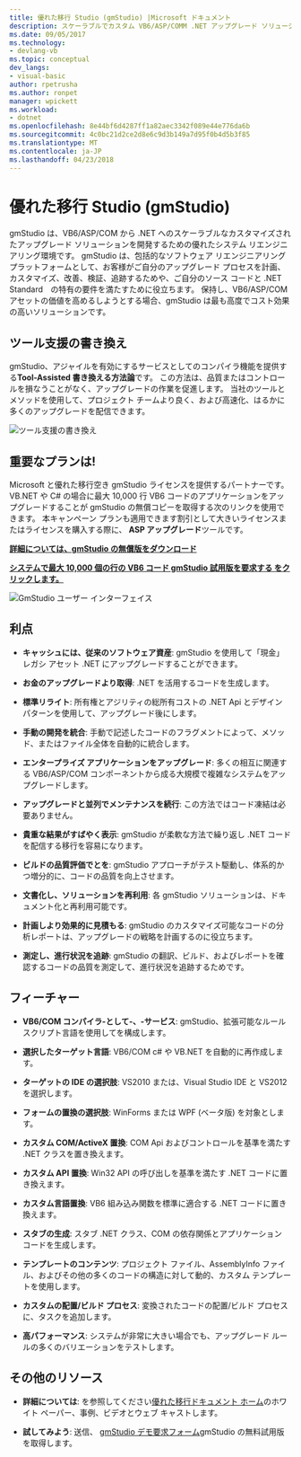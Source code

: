 ```yaml
---
title: 優れた移行 Studio (gmStudio) |Microsoft ドキュメント
description: スケーラブルでカスタム VB6/ASP/COMM .NET アップグレード ソリューションするのに優れた移行ツール
ms.date: 09/05/2017
ms.technology:
- devlang-vb
ms.topic: conceptual
dev_langs:
- visual-basic
author: rpetrusha
ms.author: ronpet
manager: wpickett
ms.workload:
- dotnet
ms.openlocfilehash: 8e44bf6d4287ff1a82aec3342f089e44e776da6b
ms.sourcegitcommit: 4c0bc21d2ce2d8e6c9d3b149a7d95f0b4d5b3f85
ms.translationtype: MT
ms.contentlocale: ja-JP
ms.lasthandoff: 04/23/2018
---
```

# <a name="great-migrations-studio-gmstudio"></a>優れた移行 Studio (gmStudio)

gmStudio は、VB6/ASP/COM から .NET へのスケーラブルなカスタマイズされたアップグレード ソリューションを開発するための優れたシステム リエンジニアリング環境です。 gmStudio は、包括的なソフトウェア リエンジニアリング プラットフォームとして、お客様がご自分のアップグレード プロセスを計画、カスタマイズ、改善、検証、追跡するためや、ご自分のソース コードと .NET Standard　の特有の要件を満たすために役立ちます。  保持し、VB6/ASP/COM アセットの価値を高めるしようとする場合、gmStudio は最も高度でコスト効果の高いソリューションです。 

## <a name="the-tool-assisted-rewrite"></a>ツール支援の書き換え

gmStudio、アジャイルを有効にするサービスとしてのコンパイラ機能を提供する**Tool-Assisted 書き換える方法論**です。 この方法は、品質またはコントロールを損なうことがなく、アップグレードの作業を促進します。 当社のツールとメソッドを使用して、プロジェクト チームより良く、および高速化、はるかに多くのアップグレードを配信できます。

![ツール支援の書き換え](./media/tool-assisted-rewrite.png) 

## <a name="important-offer-for-you"></a>重要なプランは!

Microsoft と優れた移行空き gmStudio ライセンスを提供するパートナーです。 VB.NET や C# の場合に最大 10,000 行 VB6 コードのアプリケーションをアップグレードすることが gmStudio の無償コピーを取得する次のリンクを使用できます。 本キャンペーン プランも適用できます割引として大きいライセンスまたはライセンスを購入する際に、 **ASP アップグレード**ツールです。

[**詳細については、gmStudio の無償版をダウンロード**](http://www.greatmigrations.com/resources/gmstudio-promotion.aspx)

[**システムで最大 10,000 個の行の VB6 コード gmStudio 試用版を要求する をクリックします。**](http://www.greatmigrations.com/resources/gmstudio-promotion.aspx)

![GmStudio ユーザー インターフェイス](./media/gmstudio-ui.png) 

## <a name="benefits"></a>利点

- **キャッシュには、従来のソフトウェア資産**: gmStudio を使用して「現金」レガシ アセット .NET にアップグレードすることができます。

- **お金のアップグレードより取得**: .NET を活用するコードを生成します。

- **標準リライト**: 所有権とアジリティの総所有コストの .NET Api とデザイン パターンを使用して、アップグレード後にします。  

- **手動の開発を統合**: 手動で記述したコードのフラグメントによって、メソッド、またはファイル全体を自動的に統合します。 

- **エンタープライズ アプリケーションをアップグレード**: 多くの相互に関連する VB6/ASP/COM コンポーネントから成る大規模で複雑なシステムをアップグレードします。

- **アップグレードと並列でメンテナンスを続行**: この方法ではコード凍結は必要ありません。  

- **貴重な結果がすばやく表示**: gmStudio が柔軟な方法で繰り返し .NET コードを配信する移行を容易になります。
 
- **ビルドの品質評価でとを**: gmStudio アプローチがテスト駆動し、体系的かつ増分的に、コードの品質を向上させます。

- **文書化し、ソリューションを再利用**: 各 gmStudio ソリューションは、ドキュメント化と再利用可能です。

- **計画しより効果的に見積もる**: gmStudio のカスタマイズ可能なコードの分析レポートは、アップグレードの戦略を計画するのに役立ちます。

- **測定し、進行状況を追跡**: gmStudio の翻訳、ビルド、およびレポートを確認するコードの品質を測定して、進行状況を追跡するためです。

## <a name="features"></a>フィーチャー

- **VB6/COM コンパイラ-として-、-サービス**: gmStudio、拡張可能なルール スクリプト言語を使用してを構成します。

- **選択したターゲット言語**: VB6/COM c# や VB.NET を自動的に再作成します。

- **ターゲットの IDE の選択肢**: VS2010 または、Visual Studio IDE と VS2012 を選択します。

- **フォームの置換の選択肢**: WinForms または WPF (ベータ版) を対象とします。

- **カスタム COM/ActiveX 置換**: COM Api およびコントロールを基準を満たす .NET クラスを置き換えます。

- **カスタム API 置換**: Win32 API の呼び出しを基準を満たす .NET コードに置き換えます。

- **カスタム言語置換**: VB6 組み込み関数を標準に適合する .NET コードに置き換えます。

- **スタブの生成**: スタブ .NET クラス、COM の依存関係とアプリケーション コードを生成します。

- **テンプレートのコンテンツ**: プロジェクト ファイル、AssemblyInfo ファイル、およびその他の多くのコードの構造に対して動的、カスタム テンプレートを使用します。

- **カスタムの配置/ビルド プロセス**: 変換されたコードの配置/ビルド プロセスに、タスクを追加します。

- **高パフォーマンス**: システムが非常に大きい場合でも、アップグレード ルールの多くのバリエーションをテストします。

## <a name="additional-resources"></a>その他のリソース

- **詳細については**: を参照してください[優れた移行ドキュメント ホーム](https://www.greatmigrations.com/resources/documentation.aspx)のホワイト ペーパー、事例、ビデオとウェブ キャストします。

- **試してみよう**: 送信、 [gmStudio デモ要求フォーム](http://www.greatmigrations.com/resources/gmstudio-promotion.aspx)gmStudio の無料試用版を取得します。
  
